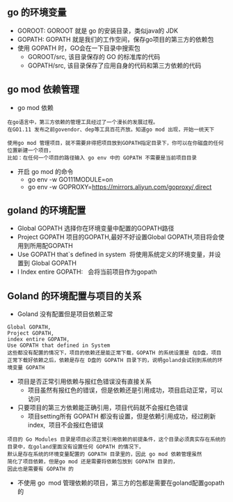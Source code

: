 ## go 的环境变量
- GOROOT: GOROOT 就是 go 的安装目录，类似java的 JDK
- GOPATH: GOPATH 就是我们的工作空间，保存go项目的第三方的依赖包
- 使用 GOPATH 时，GO会在一下目录中搜索包
    - GOROOT/src, 该目录保存的 GO 的标准库的代码
    - GOPATH/src, 该目录保存了应用自身的代码和第三方依赖的代码
    
## go mod 依赖管理
- go mod 依赖
```
在go语言中，第三方依赖的管理工具经过了一个漫长的发展过程。
在GO1.11 发布之前govendor、dep等工具百花齐放。知道go mod 出现，开始一统天下

使用go mod 管理项目，就不需要非得把项目放到GOPATH指定目录下，你可以在你磁盘的任何位置新建一个项目，
比如：在任何一个项目的路径输入 go env 中的 GOPATH 不需要是当前项目目录
```
- 开启 go mod 的命令
    - go env -w GO111MODULE=on
    - go env -w GOPROXY=https://mirrors.aliyun.com/goproxy/,direct

## goland 的环境配置
- Global GOPATH 选择你在环境变量中配置的GOPATH路径
- Project GOPATH 项目的GOPATH,最好不好设置Global GOPATH,项目将会使用到所用配GOPATH
- Use GOPATH that`s defined in system  将使用系统定义的环境变量，并设置到 Global GOPATH
- l Index entire GOPATH:   会将当前项目作为gopath

## Goland 的环境配置与项目的关系
- Goland 没有配置但是项目依赖正常
```
Global GOPATH,    
Project GOPATH,  
index entire GOPATH,   
Use GOPATH that defined in System 
这些都没有配置的情况下，项目的依赖还是能正常下载，GOPATH 的系统设置是 在D盘，项目正常下载好依赖之后，依赖是存在 D盘的 GOPATH 目录下的，说明goland会试别到系统的环境变量 GOPATH

```
- 项目是否正常引用依赖与报红色错误没有直接关系
    - 项目虽然有报红色的错误，但是依赖还是引用成功，项目启动正常，可以访问
- 只要项目的第三方依赖能正确引用，项目代码就不会报红色错误
    - 项目setting所有 GOPATH 都没有设置，但是依赖引用成功，经过刷新 index,  项目不会报红色错误
```
项目的 Go Modules 目录是项目必须正常引用依赖的前提条件，这个目录必须真实存在系统的目录中，在goland里面没有设置任何 GOPATH 的情况下，
默认是存在系统的环境变量配置的 GOPATH 目录里的，因此 go mod 依赖管理虽然
简化了项目依赖，但是go mod 还是需要将依赖包放到 GOPATH 目录的，
因此也是需要有 GOPATH 的
```
- 不使用 go  mod 管理依赖的项目，第三方的包都是需要在goland配置gopath 的
